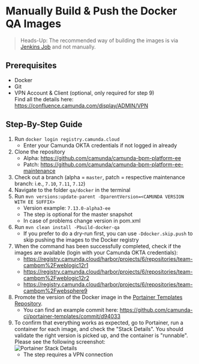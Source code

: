 # Manually Build & Push the Docker QA Images

> Heads-Up: The recommended way of building the images is via [Jenkins Job] and not manually.

## Prerequisites

* Docker
* Git
* VPN Account & Client (optional, only required for step 9)\
Find all the details here: https://confluence.camunda.com/display/ADMIN/VPN

## Step-By-Step Guide

1. Run `docker login registry.camunda.cloud`
   * Enter your Camunda OKTA credentials if not logged in already
2. Clone the repository
   * Alpha: https://github.com/camunda/camunda-bpm-platform-ee
   * Patch: https://github.com/camunda/camunda-bpm-platform-ee-maintenance
3. Check out a branch (alpha = `master`, patch = respective maintenance branch: i.e., `7.10`, `7.11`, `7.12`)
4. Navigate to the folder `qa/docker` in the terminal
5. Run `mvn versions:update-parent -DparentVersion=<CAMUNDA VERSION WITH EE SUFFIX>`
   * Version example: `7.13.0-alpha3-ee`
   * The step is optional for the master snapshot
   * In case of problems change version in pom.xml
6. Run `mvn clean install -Pbuild-docker-qa`
   * If you prefer to do a dry-run first, you can use `-Ddocker.skip.push` to skip pushing the images to the Docker registry
7. When the command has been successfully completed, check if the images are available (login with your Camunda OKTA credentials):
     * https://registry.camunda.cloud/harbor/projects/6/repositories/team-cambpm%2Fweblogic12r1
     * https://registry.camunda.cloud/harbor/projects/6/repositories/team-cambpm%2Fweblogic12r2
     * https://registry.camunda.cloud/harbor/projects/6/repositories/team-cambpm%2Fwebsphere9
8. Promote the version of the Docker image in the [Portainer Templates Repository].
   * You can find an example commit here: https://github.com/camunda-ci/portainer-templates/commit/d94033
9. To confirm that everything works as expected, go to Portainer, run a container for each image, and check the "Stack Details". You should validate the right version is picked up, and the container is "runnable". Please see the following screenshot:\
   ![Portainer Stack Details]
   * The step requires a VPN connection

[Jenkins Job]: https://ci.cambpm.camunda.cloud/view/all/job/7.13/job/7.13-platform-docker-qa/
[Portainer Templates Repository]: https://github.com/camunda-ci/portainer-templates
[Portainer Stack Details]: https://raw.githubusercontent.com/camunda/camunda-bpm-dev-docs/master/howtos/img/manually-build-docker-qa-images-portainer-stack-details.png

